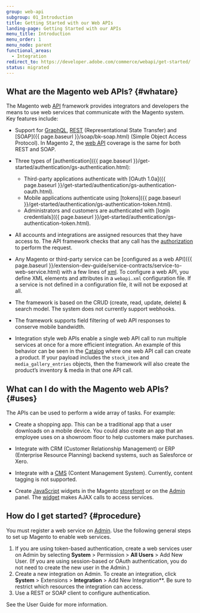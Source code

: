 ```yaml
---
group: web-api
subgroup: 01_Introduction
title: Getting Started with our Web APIs
landing-page: Getting Started with our APIs
menu_title: Introduction
menu_order: 1
menu_node: parent
functional_areas:
  - Integration
redirect_to: https://developer.adobe.com/commerce/webapi/get-started/
status: migrated
---
```


## What are the Magento web APIs? {#whatare}

The Magento web [API](https://glossary.magento.com/api) framework provides integrators and developers the means to use web services that communicate with the Magento system. Key features include:

*  Support for [GraphQL]({{page.baseurl}}/graphql/index.html), [REST](https://developer.adobe.com/commerce/webapi/rest/) (Representational State Transfer) and [SOAP]({{ page.baseurl }}/soap/bk-soap.html) (Simple Object Access Protocol). In Magento 2, the [web API](https://glossary.magento.com/web-api) coverage is the same for both REST and SOAP.

*  Three types of [authentication]({{ page.baseurl }}/get-started/authentication/gs-authentication.html):
   *  Third-party applications authenticate with [OAuth 1.0a]({{ page.baseurl }}/get-started/authentication/gs-authentication-oauth.html).
   *  Mobile applications authenticate using [tokens]({{ page.baseurl }}/get-started/authentication/gs-authentication-token.html).
   *  Administrators and customers are authenticated with [login credentials]({{ page.baseurl }}/get-started/authentication/gs-authentication-token.html).

*  All accounts and integrations are assigned resources that they have access to. The API framework checks that any call has the [authorization](https://glossary.magento.com/authorization) to perform the request.

*  Any Magento or third-party service can be [configured as a web API]({{ page.baseurl }}/extension-dev-guide/service-contracts/service-to-web-service.html) with a few lines of [xml](https://glossary.magento.com/xml). To configure a web API, you define XML elements and attributes in a `webapi.xml` configuration file. If a service is not defined in a configuration file, it will not be exposed at all.

*  The framework is based on the CRUD (create, read, update, delete) & search model. The system does not currently support webhooks.

*  The framework supports field filtering of web API responses to conserve mobile bandwidth.

*  Integration style web APIs enable a single web API call to run multiple services at once for a more efficient integration.  An example of this behavior can be seen in the [Catalog](https://glossary.magento.com/catalog) where one web API call can create a product. If your payload includes the `stock_item` and `media_gallery_entries` objects, then the framework will also create the product’s inventory & media in that one API call.

## What can I do with the Magento web APIs? {#uses}

The APIs can be used to perform a wide array of tasks. For example:

*  Create a shopping app. This can be a traditional app that a user downloads on a mobile device. You could also create an app that an employee uses on a showroom floor to help customers make purchases.

*  Integrate with CRM (Customer Relationship Management) or ERP (Enterprise Resource Planning) backend systems, such as Salesforce or Xero.

*  Integrate with a [CMS](https://glossary.magento.com/cms) (Content Management System). Currently, content tagging is not supported.

*  Create [JavaScript](https://glossary.magento.com/javascript) widgets in the Magento [storefront](https://glossary.magento.com/storefront) or on the [Admin](https://glossary.magento.com/admin) panel. The [widget](https://glossary.magento.com/widget) makes AJAX calls to access services.

## How do I get started? {#procedure}

You must register a web service on [Admin](https://glossary.magento.com/magento-admin). Use the following general steps to set up Magento to enable web services.

1. If you are using token-based authentication, create a web services user on Admin by selecting **System** > Permission > **All Users** > Add New User. (If you are using session-based or OAuth authentication, you do not need to create the new user in the Admin.)
1. Create a new integration on Admin. To create an integration, click **System** > Extensions > **Integration** > Add New Integration**. Be sure to restrict which resources the integration can access.
1. Use a REST or SOAP client to configure authentication.

See the User Guide for more information.
